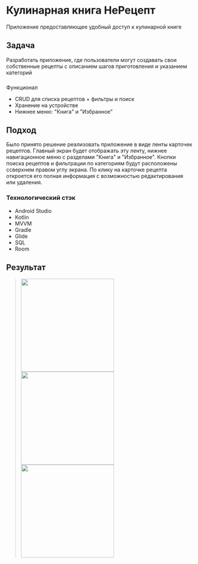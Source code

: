 # Кулинарная книга НеРецепт
Приложение предоставляющее удобный доступ к кулинарной книге

## Задача
Разработать приложение, где пользователи могут создавать свои собственные рецепты с описанием шагов приготовления и указанием категорий

###
Функционал
* CRUD для списка рецептов + фильтры и поиск
* Хранение на устройстве
* Нижнее меню: "Книга" и "Избранное"

## Подход
Было принято решение реализовать приложение в виде ленты карточек рецептов. Главный экран будет отображать эту ленту, нижнее навигационное меню с разделами "Книга" и "Избранное". Кнопки поиска рецептов и фильтрации по категориям будут расположены ссверхнем правом углу экрана. По клику на карточке рецепта откроется его полная информация с возможностью редактирования или удаления.

### Технологический стэк
* Android Studio
* Kotlin
* MVVM
* Gradle
* Glide
* SQL
* Room

## Результат
> <img src="https://user-images.githubusercontent.com/101312150/192999292-7c2fe63c-64ae-48ff-b763-afc208f3748c.png" width="250"/>
> <img src="https://user-images.githubusercontent.com/101312150/192999043-0a7b0c94-3c01-40a0-9860-c6f2f6a9e4b9.png" width="250"/>
> <img src="https://user-images.githubusercontent.com/101312150/192987917-5c3e63e2-90e1-4669-87ef-c0dfa9cee6fe.png" width="250"/>
